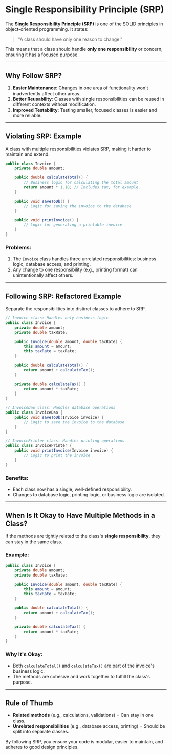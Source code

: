 
# Single Responsibility Principle (SRP)

The **Single Responsibility Principle (SRP)** is one of the SOLID principles in object-oriented programming. It states:
> "A class should have only one reason to change."

This means that a class should handle **only one responsibility** or concern, ensuring it has a focused purpose.

---

## Why Follow SRP?
1. **Easier Maintenance**: Changes in one area of functionality won't inadvertently affect other areas.
2. **Better Reusability**: Classes with single responsibilities can be reused in different contexts without modification.
3. **Improved Testability**: Testing smaller, focused classes is easier and more reliable.

---

## Violating SRP: Example
A class with multiple responsibilities violates SRP, making it harder to maintain and extend.

```java
public class Invoice {
    private double amount;

    public double calculateTotal() {
        // Business logic for calculating the total amount
        return amount * 1.18; // Includes tax, for example.
    }

    public void saveToDb() {
        // Logic for saving the invoice to the database
    }

    public void printInvoice() {
        // Logic for generating a printable invoice
    }
}
```
### Problems:
1. The `Invoice` class handles three unrelated responsibilities: business logic, database access, and printing.
2. Any change to one responsibility (e.g., printing format) can unintentionally affect others.

---

## Following SRP: Refactored Example
Separate the responsibilities into distinct classes to adhere to SRP.

```java
// Invoice class: Handles only business logic
public class Invoice {
    private double amount;
    private double taxRate;

    public Invoice(double amount, double taxRate) {
        this.amount = amount;
        this.taxRate = taxRate;
    }

    public double calculateTotal() {
        return amount + calculateTax();
    }

    private double calculateTax() {
        return amount * taxRate;
    }
}

// InvoiceDao class: Handles database operations
public class InvoiceDao {
    public void saveToDb(Invoice invoice) {
        // Logic to save the invoice to the database
    }
}

// InvoicePrinter class: Handles printing operations
public class InvoicePrinter {
    public void printInvoice(Invoice invoice) {
        // Logic to print the invoice
    }
}
```
### Benefits:
- Each class now has a single, well-defined responsibility.
- Changes to database logic, printing logic, or business logic are isolated.

---

## When Is It Okay to Have Multiple Methods in a Class?
If the methods are tightly related to the class's **single responsibility**, they can stay in the same class.

### Example:
```java
public class Invoice {
    private double amount;
    private double taxRate;

    public Invoice(double amount, double taxRate) {
        this.amount = amount;
        this.taxRate = taxRate;
    }

    public double calculateTotal() {
        return amount + calculateTax();
    }

    private double calculateTax() {
        return amount * taxRate;
    }
}
```
### Why It's Okay:
- Both `calculateTotal()` and `calculateTax()` are part of the invoice's business logic.
- The methods are cohesive and work together to fulfill the class's purpose.

---

## Rule of Thumb
- **Related methods** (e.g., calculations, validations) = Can stay in one class.
- **Unrelated responsibilities** (e.g., database access, printing) = Should be split into separate classes.

By following SRP, you ensure your code is modular, easier to maintain, and adheres to good design principles.

